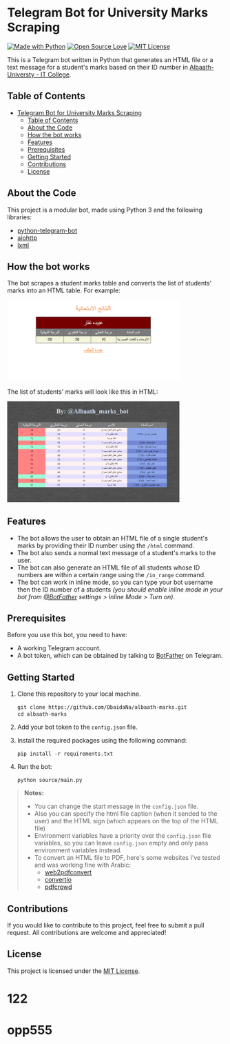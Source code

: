 # Telegram Bot for University Marks Scraping

[![Made with Python](https://img.shields.io/badge/Made%20with-Python-blue.svg)](https://img.shields.io/badge/Made%20with-Python-blue.svg)
[![Open Source Love](https://badges.frapsoft.com/os/v1/open-source.svg?v=103)](https://github.com/ellerbrock/open-source-badges/)
[![MIT License](https://img.shields.io/github/license/mashape/apistatus.svg)](https://github.com/sagarlad04/telegram-university-marks-bot/blob/master/LICENSE)

This is a Telegram bot written in Python that generates an HTML file or a text message for a student's marks based on their ID number in [Albaath-Universty - IT College](https://exam.albaath-univ.edu.sy/exam-it/).

## Table of Contents

- [Telegram Bot for University Marks Scraping](#telegram-bot-for-university-marks-scraping)
  - [Table of Contents](#table-of-contents)
  - [About the Code](#about-the-code)
  - [How the bot works](#how-the-bot-works)
  - [Features](#features)
  - [Prerequisites](#prerequisites)
  - [Getting Started](#getting-started)
  - [Contributions](#contributions)
  - [License](#license)

## About the Code

This project is a modular bot, made using Python 3 and the following libraries:

- [python-telegram-bot](https://github.com/python-telegram-bot/python-telegram-bot)
- [aiohttp](https://docs.aiohttp.org/en/stable/)
- [lxml](https://lxml.de/)

## How the bot works

The bot scrapes a student marks table and converts the list of students' marks into an HTML table. For example:

<img
  src="media/university_page_example.png"
  alt="university_page_example"
  width="400"/>

The list of students' marks will look like this in HTML:

<img
  src="media/html_table.png"
  alt="html_table"
  width="400"/>

## Features

- The bot allows the user to obtain an HTML file of a single student's marks by providing their ID number using the `/html` command.
- The bot also sends a normal text message of a student's marks to the user.
- The bot can also generate an HTML file of all students whose ID numbers are within a certain range using the `/in_range` command.
- The bot can work in inline mode, so you can type your bot username then the ID number of a students _(you should enable inline mode in your bot from [@BotFather](https://telegram.me/botfather) settings > Inline Mode > Turn on)_.

## Prerequisites

Before you use this bot, you need to have:

- A working Telegram account.
- A bot token, which can be obtained by talking to [BotFather](https://telegram.me/botfather) on Telegram.

## Getting Started

1. Clone this repository to your local machine.

    ```shell
    git clone https://github.com/ObaidaNa/albaath-marks.git
    cd albaath-marks
    ```

2. Add your bot token to the `config.json` file.
3. Install the required packages using the following command:

    ```shell
    pip install -r requirements.txt
    ```

4. Run the bot:

    ```shell
    python source/main.py
    ```

> **Notes:**
>
> - You can change the start message in the `config.json` file.
> - Also you can specify the html file caption (when it sended to the user) and the HTML sign (which appears on the top of the HTML file)
> - Environment variables have a priority over the `config.json` file variables, so you can leave `config.json` empty and only pass environment variables instead.
> - To convert an HTML file to PDF, here's some websites I've tested and was working fine with Arabic:
>   - [web2pdfconvert](https://www.web2pdfconvert.com/html/to/pdf/)
>   - [convertio](https://convertio.co/ar/html-pdf/)
>   - [pdfcrowd](https://pdfcrowd.com/html-to-pdf/#convert_by_upload)
>
## Contributions

If you would like to contribute to this project, feel free to submit a pull request. All contributions are welcome and appreciated!

## License

This project is licensed under the [MIT License](LICENSE).
# 122
# opp555
